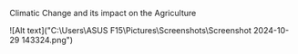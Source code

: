 Climatic Change and its impact on the Agriculture 

![Alt text]("C:\Users\ASUS F15\Pictures\Screenshots\Screenshot 2024-10-29 143324.png")
